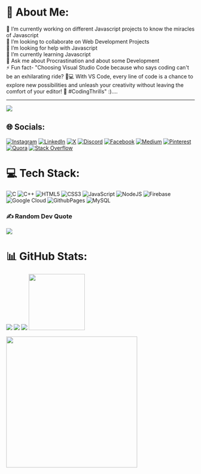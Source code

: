 # 💫 About Me:
🔭 I’m currently working on different  Javascript projects to know the miracles of Javascript<br>👯 I’m looking to collaborate on Web Development Projects<br>🤝 I’m looking for help with Javascript<br>🌱 I’m currently learning Javascript<br>💬 Ask me about Procrastination and about some Development<br>⚡ Fun fact- "Choosing Visual Studio Code because who says coding can't be an exhilarating ride? 🚀💻 With VS Code, every line of code is a chance to explore new possibilities and unleash your creativity without leaving the comfort of your editor! 🎉 #CodingThrills" :)....

---
[![](https://visitcount.itsvg.in/api?id=Vishal-Gupta&label=Profile%20Views&icon=2&pretty=true)](https://visitcount.itsvg.in)

## 🌐 Socials:
[![Instagram](https://img.shields.io/badge/Instagram-%23E4405F.svg?logo=Instagram&logoColor=white)](https://instagram.com/vishal_listens) [![LinkedIn](https://img.shields.io/badge/LinkedIn-%230077B5.svg?logo=linkedin&logoColor=white)](https://linkedin.com/in/vishal-gupta-16018719a) [![X](https://img.shields.io/badge/X-black.svg?logo=X&logoColor=white)](https://x.com/VishalG41764750) [![Discord](https://img.shields.io/badge/Discord-%237289DA.svg?logo=discord&logoColor=white)](https://discord.gg/KhSu7nnnNG) [![Facebook](https://img.shields.io/badge/Facebook-%231877F2.svg?logo=Facebook&logoColor=white)](https://facebook.com/Vishal-Gupta) [![Medium](https://img.shields.io/badge/Medium-12100E?logo=medium&logoColor=white)](https://medium.com/@@abhimanyug987) [![Pinterest](https://img.shields.io/badge/Pinterest-%23E60023.svg?logo=Pinterest&logoColor=white)](https://pinterest.com/abhimanyug987) [![Quora](https://img.shields.io/badge/Quora-%23B92B27.svg?logo=Quora&logoColor=white)](https://quora.com/profile/Vishal-Gupta-6860) [![Stack Overflow](https://img.shields.io/badge/-Stackoverflow-FE7A16?logo=stack-overflow&logoColor=white)](https://stackoverflow.com/users/vishal-gupta)  

# 💻 Tech Stack:
![C](https://img.shields.io/badge/c-%2300599C.svg?style=for-the-badge&logo=c&logoColor=white) ![C++](https://img.shields.io/badge/c++-%2300599C.svg?style=for-the-badge&logo=c%2B%2B&logoColor=white) ![HTML5](https://img.shields.io/badge/html5-%23E34F26.svg?style=for-the-badge&logo=html5&logoColor=white) ![CSS3](https://img.shields.io/badge/css3-%231572B6.svg?style=for-the-badge&logo=css3&logoColor=white) ![JavaScript](https://img.shields.io/badge/javascript-%23323330.svg?style=for-the-badge&logo=javascript&logoColor=%23F7DF1E) ![NodeJS](https://img.shields.io/badge/node.js-6DA55F?style=for-the-badge&logo=node.js&logoColor=white) ![Firebase](https://img.shields.io/badge/Firebase-039BE5?style=for-the-badge&logo=Firebase&logoColor=white) ![Google Cloud](https://img.shields.io/badge/GoogleCloud-%234285F4.svg?style=for-the-badge&logo=google-cloud&logoColor=white) ![GithubPages](https://img.shields.io/badge/github%20pages-121013?style=for-the-badge&logo=github&logoColor=white) ![MySQL](https://img.shields.io/badge/mysql-%2300000f.svg?style=for-the-badge&logo=mysql&logoColor=white) 

### ✍️ Random Dev Quote
![](https://quotes-github-readme.vercel.app/api?type=horizontal&theme=radical)

# 📊 GitHub Stats:
![](https://github-readme-streak-stats.herokuapp.com/?user=vishalgupta-02&theme=tokyonight&hide_border=false)
![](https://github-readme-stats.vercel.app/api/top-langs/?username=vishalgupta-02&theme=tokyonight&hide_border=false&include_all_commits=false&count_private=false&layout=compact)
![](https://github-readme-stats.vercel.app/api?username=vishalgupta-02&theme=tokyonight&hide_border=false&include_all_commits=false&count_private=false)
<img height="150" src="https://media3.giphy.com/media/v1.Y2lkPTc5MGI3NjExNWRyc2p1OHduNmk3cXN4eXA4cDA4ZGRnNjg0NDE5bml6dG44cHhnbyZlcD12MV9pbnRlcm5hbF9naWZfYnlfaWQmY3Q9Zw/YRThiAEEYVNtC5acLO/giphy.gif"  />


<img src='https://randommeme-five.vercel.app/' style="height: 350px"/>
